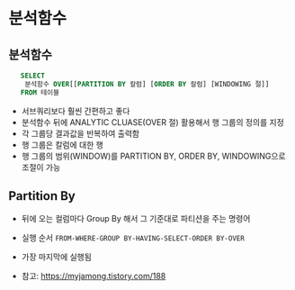 # 분석함수
## 분석함수
```SQL
   SELECT
    분석함수 OVER[[PARTITION BY 칼럼] [ORDER BY 칼럼] [WINDOWING 절]]
   FROM 테이블
```
- 서브쿼리보다 훨씬 간편하고 좋다
- 분석함수 뒤에 ANALYTIC CLUASE(OVER 절) 활용해서 행 그룹의 정의를 지정
- 각 그룹당 결과값을 반복하여 출력함
-  행 그룹은 칼럼에 대한 행
- 행 그룹의 범위(WINDOW)를 PARTITION BY, ORDER BY, WINDOWING으로 조절이 가능

## Partition By
- 뒤에 오는 컬럼마다 Group By 해서 그 기준대로 파티션을 주는 명령어
- 실행 순서
  `FROM-WHERE-GROUP BY-HAVING-SELECT-ORDER BY-OVER`
- 가장 마지막에 실행됨


- 참고: https://myjamong.tistory.com/188
